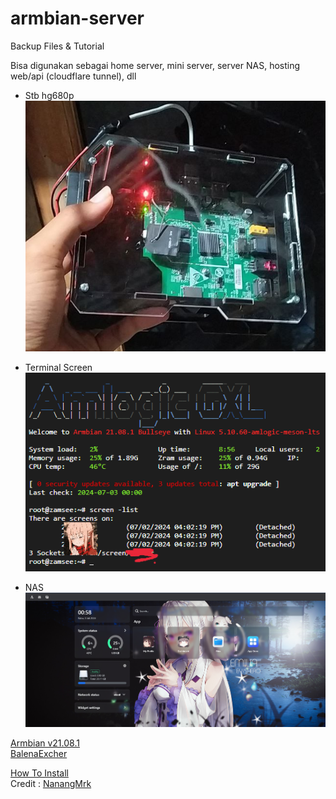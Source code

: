 # armbian-server
Backup Files & Tutorial

Bisa digunakan sebagai home server, mini server, server NAS, hosting web/api (cloudflare tunnel), dll

- Stb hg680p
![Alt text](stb.png)

- Terminal Screen
![Alt text](screen.png)

- NAS
![Alt text](nas.png)

[Armbian v21.08.1](https://www.mediafire.com/file/lc194rim1yg068a/Armbian_21.08.1_Amlogic-GXL_bullseye_current_5.10.60.img.xz/file)<br>
[BalenaExcher](https://www.mediafire.com/file/65dry8khc6itzcr/balenaEtcher-1.19.21.Setup.exe/file)<br>


[How To Install](https://youtu.be/hIpA51p09iY?si=yWSXHlUYqU9iDM-G)<br>
Credit : [NanangMrk](https://www.youtube.com/@NanangMrk)
